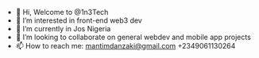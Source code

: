- 👋 Hi, Welcome to @1n3Tech
- 👀 I’m interested in front-end web3 dev
- 🌱 I’m currently in Jos Nigeria
- 💞️ I’m looking to collaborate on general webdev and mobile app projects
- 📫 How to reach me: mantimdanzaki@gmail.com +2349061130264

<!---
1n3Tech/1n3Tech is a ✨ special ✨ repository because its `README.md` (this file) appears on your GitHub profile.
You can click the Preview link to take a look at your changes.
--->
